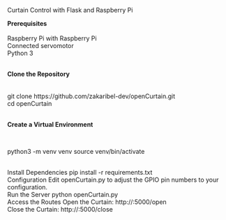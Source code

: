 Curtain Control with Flask and Raspberry Pi

<b>Prerequisites</b> <br> <br>
Raspberry Pi with Raspberry Pi <br>
Connected servomotor <br>
Python 3

<br>
<b>Clone the Repository</b> <br><br>

<br>
git clone https://github.com/zakaribel-dev/openCurtain.git <br>
cd openCurtain <br> <br>

<b>Create a Virtual Environment</b>

<br>

python3 -m venv venv
source venv/bin/activate

<br>
Install Dependencies
pip install -r requirements.txt

<br>
Configuration
Edit openCurtain.py to adjust the GPIO pin numbers to your configuration.

<br>
Run the Server
python openCurtain.py

<br>
Access the Routes
Open the Curtain: http://<RaspberryPiAddress>:5000/open<br>
Close the Curtain: http://<RaspberryPiAddress>:5000/close
